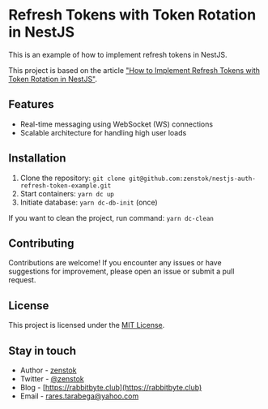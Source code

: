 # Refresh Tokens with Token Rotation in NestJS

This is an example of how to implement refresh tokens in NestJS.

This project is based on the article ["How to Implement Refresh Tokens with Token Rotation in NestJS"](https://dev.to/zenstok/how-to-implement-refresh-tokens-with-token-rotation-in-nestjs).


## Features

- Real-time messaging using WebSocket (WS) connections
- Scalable architecture for handling high user loads

## Installation

1. Clone the repository: `git clone git@github.com:zenstok/nestjs-auth-refresh-token-example.git`
2. Start containers: `yarn dc up`
3. Initiate database: `yarn dc-db-init` (once)

If you want to clean the project, run command: `yarn dc-clean`

## Contributing

Contributions are welcome! If you encounter any issues or have suggestions for improvement, please open an issue or submit a pull request.

## License

This project is licensed under the [MIT License](https://en.wikipedia.org/wiki/MIT_License).


## Stay in touch

- Author - [zenstok](https://github.com/zenstok)
- Twitter - [@zenstok](https://twitter.com/zenstok)
- Blog - [https://rabbitbyte.club](https://rabbitbyte.club)
- Email - rares.tarabega@yahoo.com
